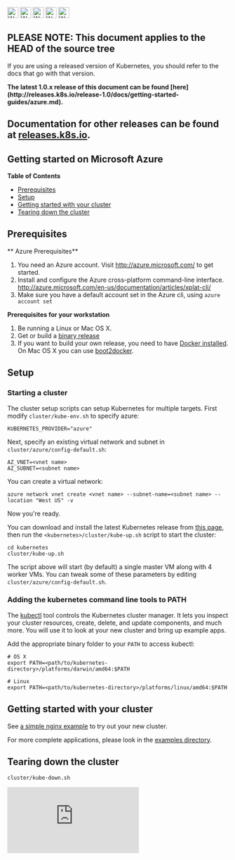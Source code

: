 <!-- BEGIN MUNGE: UNVERSIONED_WARNING -->

<!-- BEGIN STRIP_FOR_RELEASE -->

<img src="http://kubernetes.io/img/warning.png" alt="WARNING"
     width="25" height="25">
<img src="http://kubernetes.io/img/warning.png" alt="WARNING"
     width="25" height="25">
<img src="http://kubernetes.io/img/warning.png" alt="WARNING"
     width="25" height="25">
<img src="http://kubernetes.io/img/warning.png" alt="WARNING"
     width="25" height="25">
<img src="http://kubernetes.io/img/warning.png" alt="WARNING"
     width="25" height="25">

<h2>PLEASE NOTE: This document applies to the HEAD of the source tree</h2>

If you are using a released version of Kubernetes, you should
refer to the docs that go with that version.

<strong>
The latest 1.0.x release of this document can be found
[here](http://releases.k8s.io/release-1.0/docs/getting-started-guides/azure.md).

Documentation for other releases can be found at
[releases.k8s.io](http://releases.k8s.io).
</strong>
--

<!-- END STRIP_FOR_RELEASE -->

<!-- END MUNGE: UNVERSIONED_WARNING -->
Getting started on Microsoft Azure
----------------------------------

**Table of Contents**

- [Prerequisites](#prerequisites)
- [Setup](#setup)
- [Getting started with your cluster](#getting-started-with-your-cluster)
- [Tearing down the cluster](#tearing-down-the-cluster)


## Prerequisites

** Azure Prerequisites**

1. You need an Azure account. Visit http://azure.microsoft.com/ to get started.
2. Install and configure the Azure cross-platform command-line interface. http://azure.microsoft.com/en-us/documentation/articles/xplat-cli/
3. Make sure you have a default account set in the Azure cli, using `azure account set`

**Prerequisites for your workstation**

1. Be running a Linux or Mac OS X.
2. Get or build a [binary release](binary_release.md)
3. If you want to build your own release, you need to have [Docker
installed](https://docs.docker.com/installation/).  On Mac OS X you can use
[boot2docker](http://boot2docker.io/).

## Setup

### Starting a cluster

The cluster setup scripts can setup Kubernetes for multiple targets. First modify `cluster/kube-env.sh` to specify azure:

    KUBERNETES_PROVIDER="azure"

Next, specify an existing virtual network and subnet in `cluster/azure/config-default.sh`:

    AZ_VNET=<vnet name>
    AZ_SUBNET=<subnet name>

You can create a virtual network:

    azure network vnet create <vnet name> --subnet-name=<subnet name> --location "West US" -v

Now you're ready.

You can download and install the latest Kubernetes release from [this page](https://github.com/GoogleCloudPlatform/kubernetes/releases), then run the `<kubernetes>/cluster/kube-up.sh` script to start the cluster:

    cd kubernetes
    cluster/kube-up.sh

The script above will start (by default) a single master VM along with 4 worker VMs.  You
can tweak some of these parameters by editing `cluster/azure/config-default.sh`.

### Adding the kubernetes command line tools to PATH

The [kubectl](../../docs/user-guide/kubectl/kubectl.md) tool controls the Kubernetes cluster manager.  It lets you inspect your cluster resources, create, delete, and update components, and much more.
You will use it to look at your new cluster and bring up example apps.

Add the appropriate binary folder to your ```PATH``` to access kubectl:

    # OS X
    export PATH=<path/to/kubernetes-directory>/platforms/darwin/amd64:$PATH

    # Linux
    export PATH=<path/to/kubernetes-directory>/platforms/linux/amd64:$PATH

## Getting started with your cluster

See [a simple nginx example](../user-guide/simple-nginx.md) to try out your new cluster.

For more complete applications, please look in the [examples directory](../../examples/).

## Tearing down the cluster

```
cluster/kube-down.sh
```


<!-- BEGIN MUNGE: GENERATED_ANALYTICS -->
[![Analytics](https://kubernetes-site.appspot.com/UA-36037335-10/GitHub/docs/getting-started-guides/azure.md?pixel)]()
<!-- END MUNGE: GENERATED_ANALYTICS -->
